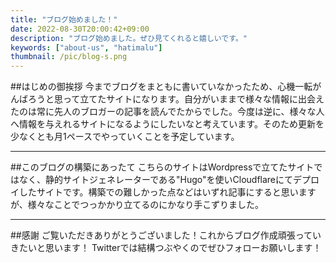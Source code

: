 ```yaml
---
title: "ブログ始めました！"
date: 2022-08-30T20:00:42+09:00
description: "ブログ始めました。ぜひ見てくれると嬉しいです。"
keywords: ["about-us", "hatimalu"]
thumbnail: /pic/blog-s.png
---
```


##はじめの御挨拶
今までブログをまともに書いていなかったため、心機一転がんばろうと思って立てたサイトになります。自分がいままで様々な情報に出会えたのは常に先人のブロガーの記事を読んでたからでした。今度は逆に、様々な人へ情報を与えれるサイトになるようにしたいなと考えています。そのため更新を少なくとも月1ペースでやっていくことを予定しています。

---

##このブログの構築にあったて
こちらのサイトはWordpressで立てたサイトではなく、静的サイトジェネレーターである"Hugo"を使いCloudflareにてデプロイしたサイトです。構築での難しかった点などはいずれ記事にすると思いますが、様々なことでつっかかり立てるのにかなり手こずりました。

---

##感謝
ご覧いただきありがとうございました！これからブログ作成頑張っていきたいと思います！
Twitterでは結構つぶやくのでぜひフォローお願いします！